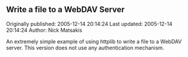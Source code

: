 ## Write a file to a WebDAV Server 
Originally published: 2005-12-14 20:14:24 
Last updated: 2005-12-14 20:14:24 
Author: Nick Matsakis 
 
An extremely simple example of using httplib to write a file to a WebDAV server.  This version does not use any authentication mechanism.